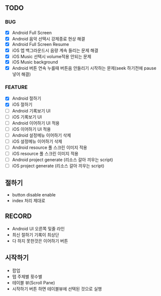 ## TODO
### BUG
- [x] Android Full Screen
- [x] Android 음악 선택시 강제종료 현상 해결
- [x] Android Full Screen Resume
- [x] iOS 엡 백그라운드시 음량 계속 들리는 문제 해결
- [x] iOS Music 선택시 volume적용 안되는 문제
- [x] iOS Music background
- [x] Android 버튼 연속 누를때 버튼음 안들리기 시작하는 문제(seek 하기전에 pause넣어 해결)
### FEATURE
- [x] Android 절하기
- [x] iOS 절하기
- [ ] Android 기록보기 UI
- [ ] iOS 기록보기 UI
- [ ] Android 이어하기 UI 적용
- [ ] iOS 이어하기 UI 적용
- [ ] Android 설정메뉴 이어하기 삭제
- [ ] iOS 설정메뉴 이어하기 삭제
- [ ] Android resource 풀 스크린 이미지 적용
- [ ] iOS resource 풀 스크린 이미지 적용
- [ ] Android project generate (리소스 갈아 끼우는 script)
- [ ] iOS project generate (리소스 갈아 끼우는 script)
## 절하기
- button disable enable
- index 처리 제대로
## RECORD
- Android UI 오른쪽 및줄 라인
- 최신 절하기 기록이 최상단
- 다 하지 못한것은 이어하기 버튼
## 시작하기
- 팝업
- 탭 주제별 횟수별
- 테이블 뷰(Scroll Pane)
- 시작하기 버튼 하면 테이블뷰에 선택된 것으로 실행
